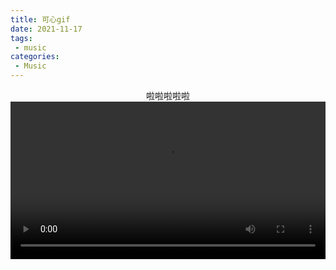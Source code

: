 ```yaml
---
title: 可心gif
date: 2021-11-17
tags:
 - music
categories: 
 - Music
---
```


<div style='text-align: center'>啦啦啦啦啦</div>
    <video width='100%' autoplay='autoplay' loop="loop" controls="controls" __idm_id__="901734401">
      <source
      autoplay='autoplay'
        data-v-0698dde8=""
        type="video/mp4"
        src="https://ngws.ml/4K%20%E5%A4%9A%E6%83%B3%E7%9C%8B%E7%9C%8B%E4%BD%A0%E7%9A%84%E4%B8%96%E7%95%8C%20%E9%95%B0%E4%BB%93%E7%89%A9%E8%AF%AD%20-%20%E6%96%B0%E7%89%87%E5%9C%BA.mp4"
      />
      <track
        data-v-0698dde8=""
        label="Unknown"
        kind="subtitles"
        srclang="en"
        default="default"
      />
    </video>

